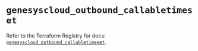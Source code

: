 # `genesyscloud_outbound_callabletimeset`

Refer to the Terraform Registry for docs: [`genesyscloud_outbound_callabletimeset`](https://registry.terraform.io/providers/mypurecloud/genesyscloud/1.70.0/docs/resources/outbound_callabletimeset).

